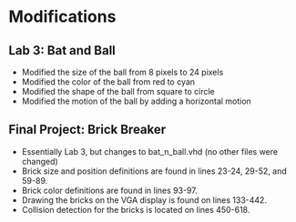 # Modifications
## Lab 3: Bat and Ball
- Modified the size of the ball from 8 pixels to 24 pixels
- Modified the color of the ball from red to cyan
- Modified the shape of the ball from square to circle
- Modified the motion of the ball by adding a horizontal motion

## Final Project: Brick Breaker 
- Essentially Lab 3, but changes to bat_n_ball.vhd (no other files were changed)
- Brick size and position definitions are found in lines 23-24, 29-52, and 59-89.
- Brick color definitions are found in lines 93-97.
- Drawing the bricks on the VGA display is found on lines 133-442.
- Collision detection for the bricks is located on lines 450-618.
